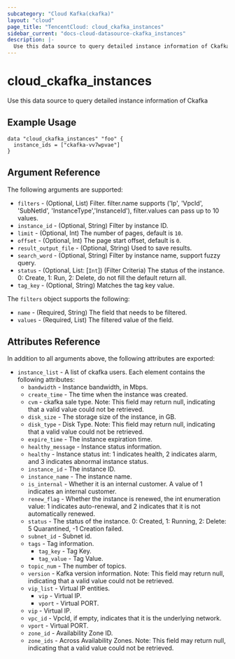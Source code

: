 ```yaml
---
subcategory: "Cloud Kafka(ckafka)"
layout: "cloud"
page_title: "TencentCloud: cloud_ckafka_instances"
sidebar_current: "docs-cloud-datasource-ckafka_instances"
description: |-
  Use this data source to query detailed instance information of Ckafka
---
```


# cloud_ckafka_instances

Use this data source to query detailed instance information of Ckafka

## Example Usage

```hcl
data "cloud_ckafka_instances" "foo" {
  instance_ids = ["ckafka-vv7wpvae"]
}
```

## Argument Reference

The following arguments are supported:

* `filters` - (Optional, List) Filter. filter.name supports ('Ip', 'VpcId', 'SubNetId', 'InstanceType','InstanceId'), filter.values can pass up to 10 values.
* `instance_id` - (Optional, String) Filter by instance ID.
* `limit` - (Optional, Int) The number of pages, default is `10`.
* `offset` - (Optional, Int) The page start offset, default is `0`.
* `result_output_file` - (Optional, String) Used to save results.
* `search_word` - (Optional, String) Filter by instance name, support fuzzy query.
* `status` - (Optional, List: [`Int`]) (Filter Criteria) The status of the instance. 0: Create, 1: Run, 2: Delete, do not fill the default return all.
* `tag_key` - (Optional, String) Matches the tag key value.

The `filters` object supports the following:

* `name` - (Required, String) The field that needs to be filtered.
* `values` - (Required, List) The filtered value of the field.

## Attributes Reference

In addition to all arguments above, the following attributes are exported:

* `instance_list` - A list of ckafka users. Each element contains the following attributes:
  * `bandwidth` - Instance bandwidth, in Mbps.
  * `create_time` - The time when the instance was created.
  * `cvm` - ckafka sale type. Note: This field may return null, indicating that a valid value could not be retrieved.
  * `disk_size` - The storage size of the instance, in GB.
  * `disk_type` - Disk Type. Note: This field may return null, indicating that a valid value could not be retrieved.
  * `expire_time` - The instance expiration time.
  * `healthy_message` - Instance status information.
  * `healthy` - Instance status int: 1 indicates health, 2 indicates alarm, and 3 indicates abnormal instance status.
  * `instance_id` - The instance ID.
  * `instance_name` - The instance name.
  * `is_internal` - Whether it is an internal customer. A value of 1 indicates an internal customer.
  * `renew_flag` - Whether the instance is renewed, the int enumeration value: 1 indicates auto-renewal, and 2 indicates that it is not automatically renewed.
  * `status` - The status of the instance. 0: Created, 1: Running, 2: Delete: 5 Quarantined, -1 Creation failed.
  * `subnet_id` - Subnet id.
  * `tags` - Tag information.
    * `tag_key` - Tag Key.
    * `tag_value` - Tag Value.
  * `topic_num` - The number of topics.
  * `version` - Kafka version information. Note: This field may return null, indicating that a valid value could not be retrieved.
  * `vip_list` - Virtual IP entities.
    * `vip` - Virtual IP.
    * `vport` - Virtual PORT.
  * `vip` - Virtual IP.
  * `vpc_id` - VpcId, if empty, indicates that it is the underlying network.
  * `vport` - Virtual PORT.
  * `zone_id` - Availability Zone ID.
  * `zone_ids` - Across Availability Zones. Note: This field may return null, indicating that a valid value could not be retrieved.


